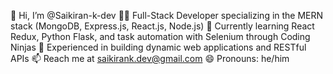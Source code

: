 👋 Hi, I’m @Saikiran-k-dev
👨‍💻 Full-Stack Developer specializing in the MERN stack (MongoDB, Express.js, React.js, Node.js)
🌱 Currently learning React Redux, Python Flask, and task automation with Selenium through Coding Ninjas
💼 Experienced in building dynamic web applications and RESTful APIs
📫 Reach me at saikirank.dev@gmail.com
😄 Pronouns: he/him

<!---
Saikiran-k-dev/Saikiran-k-dev is a ✨ special ✨ repository because its `README.md` (this file) appears on your GitHub profile.
You can click the Preview link to take a look at your changes.
--->
